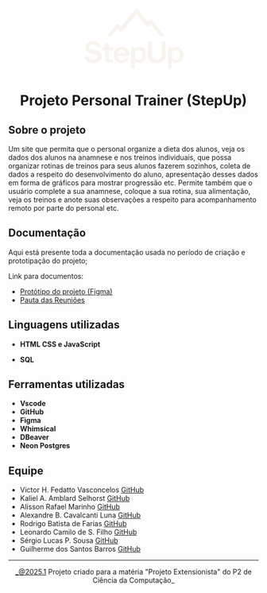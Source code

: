 <div align="center">
  <img src="frontend/public/images/logo/stepup-logoPequena.png" height="130"/>
</div>

<div align="center">
  
  # Projeto Personal Trainer (StepUp)

</div>

## Sobre o projeto
Um site que permita que o personal organize a dieta dos alunos, veja os dados dos alunos na anamnese e nos treinos individuais, que possa organizar rotinas de treinos para seus alunos fazerem sozinhos, coleta de dados a respeito do desenvolvimento do aluno, apresentação desses dados em forma de gráficos para mostrar progressão etc. Permite também que o usuário complete a sua anamnese, coloque a sua rotina, sua alimentação, veja os treinos e anote suas observações a respeito para acompanhamento remoto por parte do personal etc. 

## Documentação
Aqui está presente toda a documentação usada no período de criação e prototipação do projeto;

Link para documentos:
* [Protótipo do projeto (Figma)](https://www.figma.com/design/bs8p2QMqXPp1NTgfhgqqvp/Treinos?node-id=0-1&t=r8JfHXLopqK2iYNt-1)
* [Pauta das Reuniões](https://docs.google.com/document/d/1F49GvXPe3H1Fvt7dav2vAmuUGqfxqGjNbTsizmRtGIw/edit?usp=sharing)
<!--* [Whimsical da Equipe](https://whimsical.com/projeto-site-de-treinos-4uqUocoXzs6EdKcYRYQTvx)-->
<!--* [GitHub reserva](link)-->


## Linguagens utilizadas
* **HTML CSS e JavaScript**
<!--* **Java** (standby)-->
* **SQL**

## Ferramentas utilizadas
* **Vscode**
* **GitHub**
* **Figma**
* **Whimsical**
* **DBeaver**
* **Neon Postgres**

<!--## Instalação do projeto
Nesta sessão, ensinaremos como instalar e utilizar o nosso projeto.
* passo 01;
* passo 02;
* passo 03;-->

## **Equipe**
* Victor H. Fedatto Vasconcelos [GitHub](https://github.com/vhfedatto)
* Kaliel A. Amblard Selhorst [GitHub](https://github.com/Selhorstkaliel)
* Alisson Rafael Marinho [GitHub](https://github.com/AlissonRafaelDev)
* Alexandre B. Cavalcanti Luna [GitHub](link)
* Rodrigo Batista de Farias [GitHub](link)
* Leonardo Camilo de S. Filho [GitHub](link)
* Sérgio Lucas P. Sousa [GitHub](https://github.com/SergioLPSousa)
* Guilherme dos Santos Barros [GitHub](https://github.com/GuilhermeSBS10)

---

<div align="center">
  
  _@2025.1 Projeto criado para a matéria "Projeto Extensionista" do P2 de Ciência da Computação_
</div>
